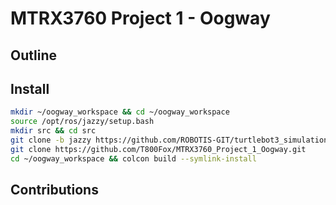 # MTRX3760 Project 1 - Oogway
## Outline
## Install
```bash
mkdir ~/oogway_workspace && cd ~/oogway_workspace
source /opt/ros/jazzy/setup.bash
mkdir src && cd src
git clone -b jazzy https://github.com/ROBOTIS-GIT/turtlebot3_simulations.git
git clone https://github.com/T800Fox/MTRX3760_Project_1_Oogway.git
cd ~/oogway_workspace && colcon build --symlink-install
```
## Contributions